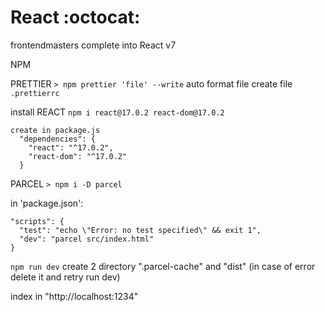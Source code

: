 # React :octocat:
frontendmasters complete into React v7 

NPM

PRETTIER
`> npm prettier 'file' --write` auto format file
create file `.prettierrc`

install REACT 
`npm i react@17.0.2 react-dom@17.0.2`
```
create in package.js
  "dependencies": {
    "react": "^17.0.2",
    "react-dom": "^17.0.2"
  }
```

PARCEL
`> npm i -D parcel`

in 'package.json':
```
"scripts": {
  "test": "echo \"Error: no test specified\" && exit 1",
  "dev": "parcel src/index.html"
}
```

`npm run dev` create 2 directory ".parcel-cache" and "dist" (in case of error delete it and retry run dev)

index in "http://localhost:1234"
